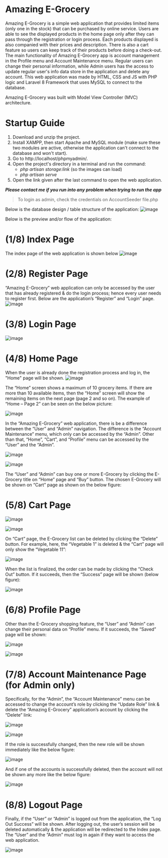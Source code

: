 # Amazing E-Grocery

Amazing E-Grocery is a simple web application that provides limited items (only one in the stock) that can be purchased by online service. Users are able to see the displayed products in the home page only after they can pass through the registration or login process. Each products displayed is also companied with their prices and description. There is also a cart feature so users can keep track of their products before doing a check-out. The main functionality of Amazing E-Grocery app is account management in the Profile menu and Account Maintenance menu. Regular users can change their personal information, while Admin users has the access to update regular user's info data store in the application and delete any account. This web application was made by HTML, CSS and JS with PHP logic and Laravel 8 Framework that uses MySQL to connect to the database. 

Amazing E-Grocery was built with Model View Controller (MVC) architecture.

# Startup Guide
1. Download and unzip the project.
2. Install XAMPP, then start Apache and MySQL module (make sure these two modules are active, otherwise the application can't connect to the database and won't start).
3. Go to http://localhost/phpmyadmin/.
4. Open the project's directory in a terminal and run the command:
    - *php artisan storage:link* (so the images can load)
    - *php artisan serve*
5. Open the link given after the last command to open the web application.

***Please contact me if you run into any problem when trying to run the app***
>To login as admin, check the credentials on AccountSeeder file.php

Below is the database design / table structure of the application:
![image](https://github.com/rifkyzena/grocery-app/assets/55536824/5c649fdd-f9ab-4774-be14-a4017e773e25)

Below is the preview and/or flow of the application:
# (1/8) Index Page
The index page of the web application is shown below
![image](https://github.com/rifkyzena/grocery-app/assets/55536824/5117139b-fe76-486a-ace6-7ba65e59c1e7)

# (2/8) Register Page
“Amazing E-Grocery” web application can only be accessed by the user that has already registered & do the login process; hence every user needs to register first. Below are the application’s “Register” and “Login” page.
![image](https://github.com/rifkyzena/grocery-app/assets/55536824/2ecd7600-3eb1-44bd-ac87-5a073d78277c)

# (3/8) Login Page
![image](https://github.com/rifkyzena/grocery-app/assets/55536824/93c85b5f-7946-4bf1-9be3-a4eb3319cc43)

# (4/8) Home Page
When the user is already done the registration process and log in, the "Home" page will be shown.
![image](https://github.com/rifkyzena/grocery-app/assets/55536824/4017adc6-6d5a-44e0-895e-ac1b96217999)

The “Home” screen shows a maximum of 10 grocery items. If there are more than 10 available items, then the “Home” screen will show the remaining items on the next page (page 2 and so on). The example of “Home – Page 2” can be seen on the below picture:

![image](https://github.com/rifkyzena/grocery-app/assets/55536824/5f13adb0-7fd3-4b7f-a227-7025298dc84f)

In the “Amazing E-Grocery” web application, there is be a difference between the “User” and “Admin” navigation. The difference is the “Account Maintenance” menu, which only can be accessed by the “Admin”. Other than that, “Home”, “Cart”, and “Profile” menu can be accessed by the “User” and the “Admin”.

![image](https://github.com/rifkyzena/grocery-app/assets/55536824/4b469855-f4e0-4e06-bbe2-4f70130d51e8)

![image](https://github.com/rifkyzena/grocery-app/assets/55536824/8794511a-8484-4d9e-beea-2f10e9388a89)

The “User” and “Admin” can buy one or more E-Grocery by clicking the E-Grocery title on “Home” page and “Buy” button. The chosen E-Grocery will be shown on “Cart” page as shown on the below figure:

# (5/8) Cart Page
![image](https://github.com/rifkyzena/grocery-app/assets/55536824/568cfc4a-1521-4d20-a074-704f08eb23d5)

![image](https://github.com/rifkyzena/grocery-app/assets/55536824/a44ffd45-7429-44e4-a500-794000e91093)

On “Cart” page, the E-Grocery list can be deleted by clicking the “Delete” button. For example, here, the “Vegetable 1” is deleted & the “Cart” page will only show the “Vegetable 11”:

![image](https://github.com/rifkyzena/grocery-app/assets/55536824/8e2792d9-40b8-4d83-9b8b-5b1b611b6e4b)

When the list is finalized, the order can be made by clicking the “Check Out” button. If it succeeds, then the “Success” page will be shown (below figure):

![image](https://github.com/rifkyzena/grocery-app/assets/55536824/83001ef3-89f2-4c39-8ec0-44da74e21d1f)

# (6/8) Profile Page
Other than the E-Grocery shopping feature, the “User” and “Admin” can change their personal data on “Profile” menu. If it succeeds, the “Saved” page will be shown:

![image](https://github.com/rifkyzena/grocery-app/assets/55536824/dd6bc485-f765-410e-a538-66d0087437ef)

![image](https://github.com/rifkyzena/grocery-app/assets/55536824/f5a780cb-4a1c-4d88-b0f1-1c30a8e5ff50)

# (7/8) Account Maintenance Page (for Admin only)
Specifically, for the “Admin”, the “Account Maintenance” menu can be accessed to change the account’s role by clicking the “Update Role” link & delete the “Amazing E-Grocery” application’s account by clicking the “Delete” link:

![image](https://github.com/rifkyzena/grocery-app/assets/55536824/44dd0d44-1bdb-4e81-9538-e20af8da2466)

![image](https://github.com/rifkyzena/grocery-app/assets/55536824/8cea0674-3d37-4bca-ae19-f09c13ee1496)

If the role is successfully changed, then the new role will be shown immediately like the below figure:

![image](https://github.com/rifkyzena/grocery-app/assets/55536824/dcbd2290-77a4-49c4-a87d-2c4b70203f0c)

And if one of the accounts is successfully deleted, then the account will not be shown any more like the below figure:

![image](https://github.com/rifkyzena/grocery-app/assets/55536824/6f048bcd-4b6a-4ce1-9991-ca320cd3ff84)

# (8/8) Logout Page
Finally, if the “User” or “Admin” is logged out from the application, the “Log Out Success” will be shown. After logging out, the user’s session will be deleted automatically & the application will be redirected to the Index page. The “User” and the “Admin” must log in again if they want to access the web application.

![image](https://github.com/rifkyzena/grocery-app/assets/55536824/d4306e12-1db0-468b-b1c4-c187ef5b5f1d)


